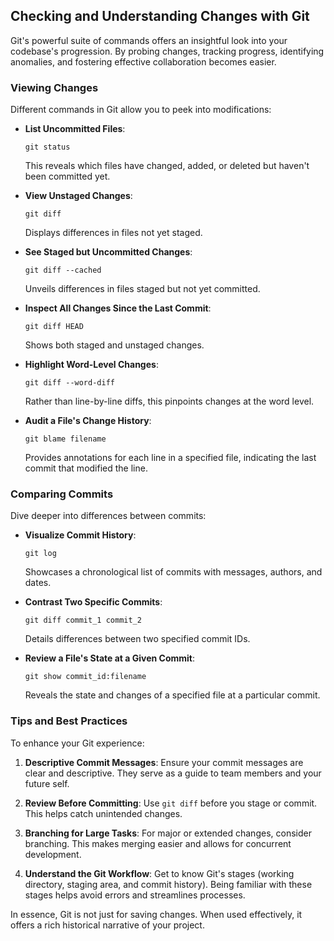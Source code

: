 ## Checking and Understanding Changes with Git

Git's powerful suite of commands offers an insightful look into your codebase's progression. By probing changes, tracking progress, identifying anomalies, and fostering effective collaboration becomes easier.

### Viewing Changes

Different commands in Git allow you to peek into modifications:

- **List Uncommitted Files**:
  
    ```
    git status
    ```
    
    This reveals which files have changed, added, or deleted but haven't been committed yet.

- **View Unstaged Changes**:
  
    ```
    git diff
    ```
    
    Displays differences in files not yet staged.

- **See Staged but Uncommitted Changes**:
  
    ```
    git diff --cached
    ```
    
    Unveils differences in files staged but not yet committed.

- **Inspect All Changes Since the Last Commit**:
  
    ```
    git diff HEAD
    ```
    
    Shows both staged and unstaged changes.

- **Highlight Word-Level Changes**:
  
    ```
    git diff --word-diff
    ```
    
    Rather than line-by-line diffs, this pinpoints changes at the word level.

- **Audit a File's Change History**:
  
    ```
    git blame filename
    ```
    
    Provides annotations for each line in a specified file, indicating the last commit that modified the line.

### Comparing Commits

Dive deeper into differences between commits:

- **Visualize Commit History**:
  
    ```
    git log
    ```
    
    Showcases a chronological list of commits with messages, authors, and dates.

- **Contrast Two Specific Commits**:
  
    ```
    git diff commit_1 commit_2
    ```
    
    Details differences between two specified commit IDs.

- **Review a File's State at a Given Commit**:
  
    ```
    git show commit_id:filename
    ```
    
    Reveals the state and changes of a specified file at a particular commit.

### Tips and Best Practices

To enhance your Git experience:

1. **Descriptive Commit Messages**: Ensure your commit messages are clear and descriptive. They serve as a guide to team members and your future self.

2. **Review Before Committing**: Use `git diff` before you stage or commit. This helps catch unintended changes.

3. **Branching for Large Tasks**: For major or extended changes, consider branching. This makes merging easier and allows for concurrent development.

4. **Understand the Git Workflow**: Get to know Git's stages (working directory, staging area, and commit history). Being familiar with these stages helps avoid errors and streamlines processes.

In essence, Git is not just for saving changes. When used effectively, it offers a rich historical narrative of your project.

